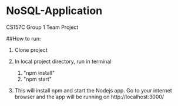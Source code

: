 # NoSQL-Application
CS157C Group 1 Team Project

##How to run:
1. Clone project
1. In local project directory, run in terminal
	1. "npm install"
	1. "npm start" 

1. This will install npm and start the Nodejs app. Go to your internet browser and the app will be running on http://localhost:3000/

